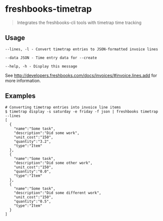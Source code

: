 # freshbooks-timetrap 

> Integrates the freshbooks-cli tools with timetrap time tracking

## Usage

    --lines, -l - Convert timetrap entries to JSON-formatted invoice lines

    --data JSON - Time entry data for --create

    --help, -h - Display this message

See http://developers.freshbooks.com/docs/invoices/#invoice.lines.add for more information.


## Examples

    # Converting timetrap entries into invoice line items
    $ timetrap display -s saturday -e friday -f json | freshbooks timetrap --lines
    [
      {
        "name":"Some task",
        "description":"Did some work",
        "unit_cost":"150",
        "quantity":"3.2",
        "type":"Item"
      },
      {
        "name":"Some task",
        "description":"Did some other work",
        "unit_cost":"150",
        "quantity":"0.0",
        "type":"Item"
      },
      {
        "name":"Some task",
        "description":"Did some different work",
        "unit_cost":"150",
        "quantity":"0.5",
        "type":"Item"
      }
    ]


